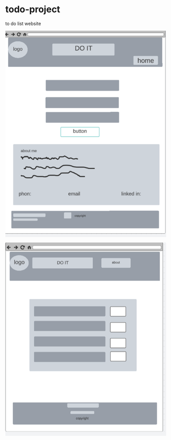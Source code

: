 # todo-project
to do list website

![link](https://github.com/islamrwashdeh/todo-project/blob/main/Screenshot%20(70).png?raw=true)


![link](https://github.com/islamrwashdeh/todo-project/blob/main/Screenshot%20(71).png?raw=true)